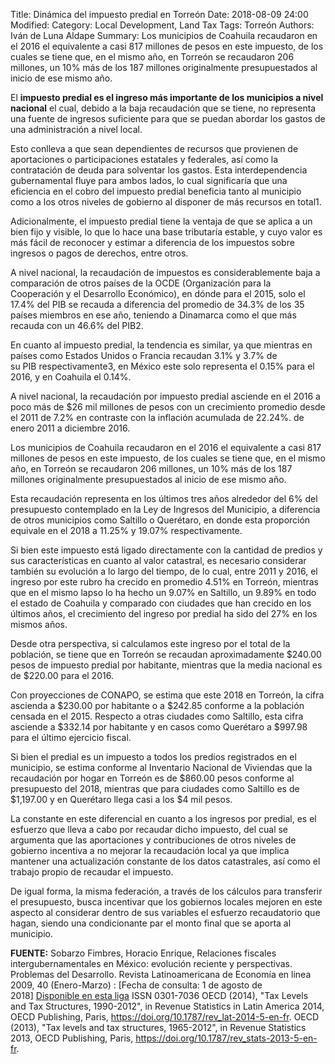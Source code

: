 Title: Dinámica del impuesto predial en Torreón
Date: 2018-08-09 24:00
Modified: 
Category: Local Development, Land Tax
Tags: Torreón
Authors: Iván de Luna Aldape
Summary: Los municipios de Coahuila recaudaron en el 2016 el equivalente a casi 817 millones de pesos en este impuesto, de los cuales se tiene que, en el mismo año, en Torreón se recaudaron 206 millones, un 10% más de los 187 millones originalmente presupuestados al inicio de ese mismo año.

El **impuesto predial es el ingreso más importante de los municipios a nivel nacional** el cual, debido a la baja recaudación que se tiene, no representa una fuente de ingresos suficiente para que se puedan abordar los gastos de una administración a nivel local.

Esto conlleva a que sean dependientes de recursos que provienen de aportaciones o participaciones estatales y federales, así como la contratación de deuda para solventar los gastos. Esta interdependencia gubernamental fluye para ambos lados, lo cual significaría que una eficiencia en el cobro del impuesto predial beneficia tanto al municipio como a los otros niveles de gobierno al disponer de más recursos en total1.

Adicionalmente, el impuesto predial tiene la ventaja de que se aplica a un bien fijo y visible, lo que lo hace una base tributaría estable, y cuyo valor es más fácil de reconocer y estimar a diferencia de los impuestos sobre ingresos o pagos de derechos, entre otros.

A nivel nacional, la recaudación de impuestos es considerablemente baja a comparación de otros países de la OCDE (Organización para la Cooperación y el Desarrollo Económico), en dónde para el 2015, solo el 17.4% del PIB se recauda a diferencia del promedio de 34.3% de los 35 países miembros en ese año, teniendo a Dinamarca como el que más recauda con un 46.6% del PIB2.

En cuanto al impuesto predial, la tendencia es similar, ya que mientras en países como Estados Unidos o Francia recaudan 3.1% y 3.7% de su PIB respectivamente3, en México este solo representa el 0.15% para el 2016, y en Coahuila el 0.14%.

A nivel nacional, la recaudación por impuesto predial asciende en el 2016 a poco más de $26 mil millones de pesos con un crecimiento promedio desde el 2011 de 7.2% en contraste con la inflación acumulada de 22.24%. de enero 2011 a diciembre 2016.

Los municipios de Coahuila recaudaron en el 2016 el equivalente a casi 817 millones de pesos en este impuesto, de los cuales se tiene que, en el mismo año, en Torreón se recaudaron 206 millones, un 10% más de los 187 millones originalmente presupuestados al inicio de ese mismo año.

Esta recaudación representa en los últimos tres años alrededor del 6% del presupuesto contemplado en la Ley de Ingresos del Municipio, a diferencia de otros municipios como Saltillo o Querétaro, en donde esta proporción equivale en el 2018 a 11.25% y 19.07% respectivamente.

Si bien este impuesto está ligado directamente con la cantidad de predios y sus características en cuanto al valor catastral, es necesario considerar también su evolución a lo largo del tiempo, de lo cual, entre 2011 y 2016, el ingreso por este rubro ha crecido en promedio 4.51% en Torreón, mientras que en el mismo lapso lo ha hecho un 9.07% en Saltillo, un 9.89% en todo el estado de Coahuila y comparado con ciudades que han crecido en los últimos años, el crecimiento del ingreso por predial ha sido del 27% en los mismos años.

Desde otra perspectiva, si calculamos este ingreso por el total de la población, se tiene que en Torreón se recaudan aproximadamente $240.00 pesos de impuesto predial por habitante, mientras que la media nacional es de $220.00 para el 2016.

Con proyecciones de CONAPO, se estima que este 2018 en Torreón, la cifra ascienda a $230.00 por habitante o a $242.85 conforme a la población censada en el 2015. Respecto a otras ciudades como Saltillo, esta cifra asciende a $332.14 por habitante y en casos como Querétaro a $997.98 para el último ejercicio fiscal.

Si bien el predial es un impuesto a todos los predios registrados en el municipio, se estima conforme al Inventario Nacional de Viviendas que la recaudación por hogar en Torreón es de $860.00 pesos conforme al presupuesto del 2018, mientras que para ciudades como Saltillo es de $1,197.00 y en Querétaro llega casi a los $4 mil pesos.

La constante en este diferencial en cuanto a los ingresos por predial, es el esfuerzo que lleva a cabo por recaudar dicho impuesto, del cual se argumenta que las aportaciones y contribuciones de otros niveles de gobierno incentiva a no mejorar la recaudación local ya que implica mantener una actualización constante de los datos catastrales, así como el trabajo propio de recaudar el impuesto.

De igual forma, la misma federación, a través de los cálculos para transferir el presupuesto, busca incentivar que los gobiernos locales mejoren en este aspecto al considerar dentro de sus variables el esfuerzo recaudatorio que hagan, siendo una condicionante par el monto final que se aporta al municipio.

**FUENTE:** Sobarzo Fimbres, Horacio Enrique, Relaciones fiscales intergubernamentales en México: evolución reciente y perspectivas. Problemas del Desarrollo. Revista Latinoamericana de Economía en linea 2009, 40 (Enero-Marzo) : [Fecha de consulta: 1 de agosto de 2018] [Disponible en esta liga](http://www.redalyc.org/articulo.oa?id=11820096009) ISSN 0301-7036 OECD (2014), "Tax Levels and Tax Structures, 1990-2012", in Revenue Statistics in Latin America 2014, OECD Publishing, Paris, https://doi.org/10.1787/rev_lat-2014-5-en-fr. OECD (2013), "Tax levels and tax structures, 1965-2012", in Revenue Statistics 2013, OECD Publishing, Paris, https://doi.org/10.1787/rev_stats-2013-5-en-fr.